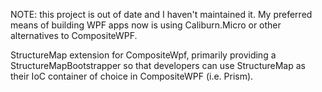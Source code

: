 NOTE: this project is out of date and I haven't maintained it. My preferred means of building WPF apps now is using Caliburn.Micro or other alternatives to CompositeWPF.

StructureMap extension for CompositeWpf, primarily providing a StructureMapBootstrapper so that developers can use StructureMap as their IoC container of choice in CompositeWPF (i.e. Prism).